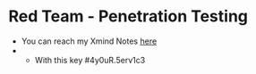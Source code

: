 # Red Team - Penetration Testing
+ You can reach my Xmind Notes [here](https://xmind.ai/share/hyWpPx5o?xid=l7ygwgcV)
+ + With this key #4y0uR.5erv1c3
